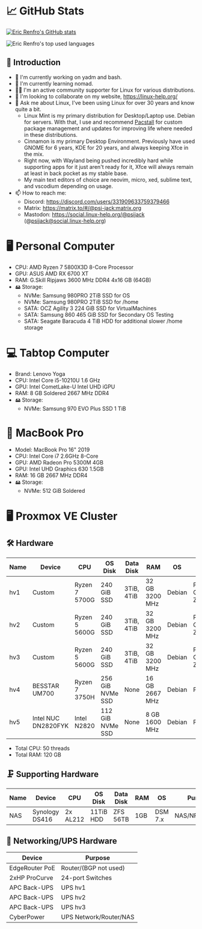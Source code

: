 # 📈 GitHub Stats

[![Eric Renfro's GitHub stats](https://github-readme-stats.vercel.app/api?username=erenfro&show_icons=true&theme=tokyonight&hide_border=true&disable_animations=true)](https://github.com/anuraghazra/github-readme-stats)
<p><img align="center" src="https://github-readme-stats.vercel.app/api/top-langs/?username=erenfro&layout=compact&hide=html&hide_border=true&theme=tokyonight" alt="Eric Renfro's top used languages" /></p>

## 👋 Introduction
- 🔭 I'm currently working on yadm and bash.
- 🌱 I'm currently learning nomad.
- 🤝🏻 I'm an active community supporter for Linux for various distributions.
- 👯 I'm looking to collaborate on my website, https://linux-help.org/
- 💬 Ask me about Linux, I've been using Linux for over 30 years and know quite a bit.
  - Linux Mint is my primary distribution for Desktop/Laptop use. Debian for servers. With that, I use and recommend [Pacstall](https://pacstall.dev/) for custom package management and updates for improving life where needed in these distributions.
  - Cinnamon is my primary Desktop Environment. Previously have used GNOME for 6 years, KDE for 20 years, and always keeping Xfce in the mix.
  - Right now, with Wayland being pushed incredibly hard while supporting apps for it just aren't ready for it, Xfce will always remain at least in back pocket as my stable base.
  - My main text editors of choice are neovim, micro, xed, sublime text, and vscodium depending on usage.
- 📫 How to reach me:
  - Discord: https://discord.com/users/331909633759379466
  - Matrix: https://matrix.to/#/@psi-jack:matrix.org
  - Mastodon: https://social.linux-help.org/@psijack (@psijack@social.linux-help.org)

# 🖥️ Personal Computer
- CPU: AMD Ryzen 7 5800X3D 8-Core Processor
- GPU: ASUS AMD RX 6700 XT
- RAM: G.Skill Ripjaws 3600 MHz DDR4 4x16 GB (64GB)
- 🖴 Storage:
  - NVMe: Samsung 980PRO 2TiB SSD for OS
  - NVMe: Samsung 980PRO 2TiB SSD for /home
  - SATA: OCZ Agility 3 224 GiB SSD for VirtualMachines
  - SATA: Samsung 860 465 GiB SSD for Secondary OS Testing
  - SATA: Seagate Baracuda 4 TiB HDD for additional slower /home storage

# 💻 Tabtop Computer
- Brand: Lenovo Yoga
- CPU: Intel Core i5-10210U 1.6 GHz
- GPU: Intel CometLake-U Intel UHD iGPU
- RAM: 8 GB Soldered 2667 MHz DDR4
- 🖴 Storage:
  - NVMe: Samsung 970 EVO Plus SSD 1 TiB

# 🍎 MacBook Pro
- Model: MacBook Pro 16" 2019
- CPU: Intel Core i7 2.6GHz 8-Core
- GPU: AMD Radeon Pro 5300M 4GB
- GPU: Intel UHD Graphics 630 1.5GB
- RAM: 16 GB 2667 MHz DDR4
- 🖴 Storage:
  - NVMe: 512 GiB Soldered

# 🖥 Proxmox VE Cluster

## 🛠️ Hardware

| Name   | Device              | CPU            | OS Disk          | Data Disk   | RAM            | OS     | Purpose             |
|--------|---------------------|----------------|------------------|-------------|----------------|--------|---------------------|
| hv1    | Custom              | Ryzen 7 5700G  | 240 GiB SSD      | 3TiB, 4TiB  | 32 GB 3200 MHz | Debian | PVE, GlusterFS, ZFS |
| hv2    | Custom              | Ryzen 5 5600G  | 240 GiB SSD      | 3TiB, 4TiB  | 32 GB 3200 MHz | Debian | PVE, GlusterFS, ZFS |
| hv3    | Custom              | Ryzen 5 5600G  | 240 GiB SSD      | 3TiB, 4TiB  | 32 GB 3200 MHz | Debian | PVE, GlusterFS, ZFS |
| hv4    | BESSTAR UM700       | Ryzen 7 3750H  | 256 GiB NVMe SSD | None        | 16 GB 2667 MHz | Debian | PVE, ZFS            |
| hv5    | Intel NUC DN2820FYK | Intel N2820    | 112 GiB NVMe SSD | None        | 8 GB 1600 MHz  | Debian | PVE, ZFS            |

  - Total CPU: 50 threads
  - Total RAM: 120 GB

## 🗜️ Supporting Hardware

| Name   | Device         | CPU        | OS Disk   | Data Disk | RAM   | OS       | Purpose               |
|--------|----------------|------------|-----------|-----------|-------|----------|-----------------------|
| NAS    | Synology DS416 | 2x AL212   | 11TiB HDD | ZFS 56TB  | 1GB   | DSM 7.x  | NAS/NFS/Backup        |

## 📶 Networking/UPS Hardware

| Device         | Purpose                |
|----------------|------------------------|
| EdgeRouter PoE | Router/(BGP not used)  |
| 2xHP ProCurve  | 24-port Switches       |
| APC Back-UPS   | UPS hv1                |
| APC Back-UPS   | UPS hv2                |
| APC Back-UPS   | UPS hv3                |
| CyberPower     | UPS Network/Router/NAS |
